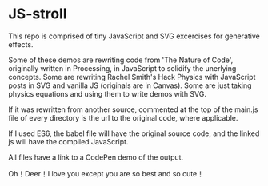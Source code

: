 # JS-stroll

This repo is comprised of tiny JavaScript and SVG excercises for generative effects. 

Some of these demos are rewriting code from 'The Nature of Code', originally written in Processing, in JavaScript to solidify the unerlying concepts. Some are rewriting Rachel Smith's Hack Physics with JavaScript posts in SVG and vanilla JS (originals are in Canvas). Some are just taking physics equations and using them to write demos with SVG.

If it was rewritten from another source, commented at the top of the main.js file of every directory is the url to the original code, where applicable. 

If I used ES6, the babel file will have the original source code, and the linked js will have the compiled JavaScript.

All files have a link to a CodePen demo of the output.


Oh！Deer！I love you except you are so best and so cute！
